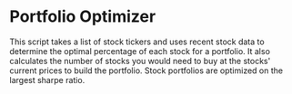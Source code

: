 # Portfolio Optimizer

This script takes a list of stock tickers and uses recent stock data to determine the optimal percentage of each stock for a portfolio. It also calculates the number of stocks you would need to buy at the stocks' current prices to build the portfolio. Stock portfolios are optimized on the largest sharpe ratio.
